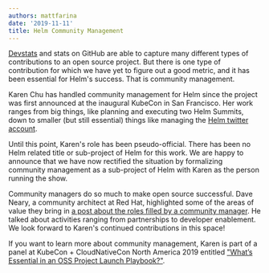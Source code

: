 ```yaml
---
authors: mattfarina
date: '2019-11-11'
title: Helm Community Management
---
```



[Devstats](https://helm.devstats.cncf.io/) and stats on GitHub are able to capture many different types of contributions to an open source project. But there is one type of contribution for which we have yet to figure out a good metric, and it has been essential for Helm's success. That is community management.

Karen Chu has handled community management for Helm since the project was first announced at the inaugural KubeCon in San Francisco. Her work ranges from big things, like planning and executing two Helm Summits, down to smaller (but still essential) things like managing the [Helm twitter account](https://twitter.com/HelmPack).

Until this point, Karen's role has been pseudo-official. There has been no Helm related title or sub-project of Helm for this work. We are happy to announce that we have now rectified the situation by formalizing community management as a sub-project of Helm with Karen as the person running the show.

Community managers do so much to make open source successful. Dave Neary, a community architect at Red Hat, highlighted some of the areas of value they bring in [a post about the roles filled by a community manager](https://community.redhat.com/blog/2018/01/the-many-faces-of-the-community-manager/). He talked about activities ranging from partnerships to developer enablement. We look forward to Karen's continued contributions in this space!

If you want to learn more about community management, Karen is part of a panel at KubeCon + CloudNativeCon North America 2019 entitled ["What’s Essential in an OSS Project Launch Playbook?"](https://sched.co/Uabt).
